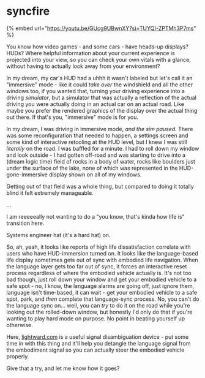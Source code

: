 # syncfire

{% embed url="https://youtu.be/GUcg9UBwnXY?si=TUYQI-ZPTMh3P7ms" %}

You know how video games - and some cars - have heads-up displays? HUDs? Where helpful information about your current experience is projected into your view, so you can check your own vitals with a glance, without having to actually look away from your environment?

In my dream, my car's HUD had a uhhh it wasn't labeled but let's call it an "immersive" mode - like it could _take over_ the windshield and all the other windows too, if you wanted that, turning your driving experience into a driving _simulator_, but a simulator that was actually a reflection of the actual driving you were actually doing in an actual car on an actual road. Like maybe you prefer the rendered graphics of the display over the actual thing out there. If that's you, "immersive" mode is for you.

In my dream, I was driving in immersive mode, _and the sim paused_. There was some reconfiguration that needed to happen, a settings screen and some kind of interactive retooling at the HUD level, but I knew I was still _literally_ on the road. I was baffled for a minute. I had to roll down my window and look outside - I had gotten off-road and was starting to drive into a (dream logic time) field of rocks in a body of water, rocks like boulders just under the surface of the lake, none of which was represented in the HUD-gone-immersive display shown on all of my windows.

Getting out of that field was a whole thing, but compared to doing it totally blind it felt extremely manageable.

...

I am reeeeeally not wanting to do a "you know, that's kinda how life is" transition here.

Systems engineer hat (it's a hard hat) on.

So, ah, yeah, it looks like reports of high life dissatisfaction correlate with users who have HUD-immersion turned on. It looks like the language-based life display sometimes gets out of sync with embodied life navigation. When the language layer gets too far out of sync, it forces an interactive reset process regardless of where the embodied vehicle actually is. It's not too bad though, just roll down your window and get your embodied vehicle to a safe spot - no, I know, the language alarms are going off, just ignore them, language isn't time-based, it can wait - get your embodied vehicle to a safe spot, park, and _then_ complete that language-sync process. No, you can't do the language sync on... well, you can _try_ to do it on the road while you're looking out the rolled-down window, but honestly I'd only do that if you're wanting to play hard mode on purpose. No point in beating yourself up otherwise.

Here, [lightward.com](https://lightward.com/) is a useful signal disambiguation device - put some time in with this thing and it'll help you detangle the language signal from the embodiment signal so you can actually steer the embodied vehicle properly.

Give that a try, and let me know how it goes?
